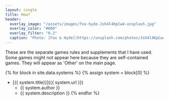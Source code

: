 ```yaml
---
layout: single
title: How?
header:
  overlay_image: "/assets/images/fox-hyde-Jsh4l4KpCw4-unsplash.jpg"
  overlay_color: "#000"
  overlay_filter: "0.2"
  caption: "Photo: [Fox & Hyde](https://unsplash.com/photos/Jsh4l4KpCw4)"
---
```


These are the separate games rules and supplements that I have used. Some games might not appear here because they are self-contained games. They will appear as 'Other' on the main page.

{% for block in site.data.systems %}
{% assign system = block[0] %}
- [{{ system.title}}]({{ system.url }})
  - {{ system.author }}
  - {{ system.description }}
{% endfor %}

